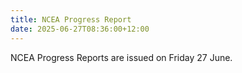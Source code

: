 ```yaml
---
title: NCEA Progress Report
date: 2025-06-27T08:36:00+12:00
---
```

NCEA Progress Reports are issued on Friday 27 June.
